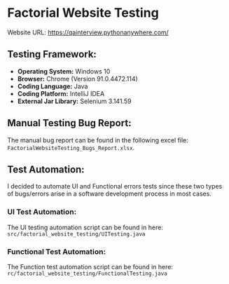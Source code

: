 # Factorial Website Testing

Website URL: https://qainterview.pythonanywhere.com/

## Testing Framework:
- **Operating System:** Windows 10 
- **Browser:** Chrome (Version 91.0.4472.114)
- **Coding Language:** Java
- **Coding Platform:** IntelliJ IDEA
- **External Jar Library:** Selenium 3.141.59


## Manual Testing Bug Report:
The manual bug report can be found in the following excel file: `FactorialWebsiteTesting_Bugs_Report.xlsx`.


## Test Automation:
I decided to automate UI and Functional errors tests since these two types of bugs/errors arise in a software development process in most cases.

### UI Test Automation: 
The UI testing automation script can be found in here: `src/factorial_website_testing/UITesting.java`

### Functional Test Automation:
The Function test automation script can be found in here: `rc/factorial_website_testing/FunctionalTesting.java`
